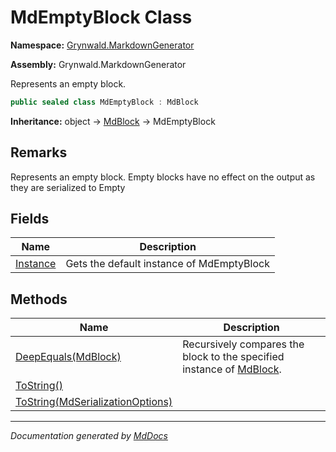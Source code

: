﻿# MdEmptyBlock Class

**Namespace:** [Grynwald.MarkdownGenerator](../index.md)

**Assembly:** Grynwald.MarkdownGenerator

Represents an empty block.

```csharp
public sealed class MdEmptyBlock : MdBlock
```

**Inheritance:** object → [MdBlock](../MdBlock/index.md) → MdEmptyBlock

## Remarks

Represents an empty block. Empty blocks have no effect on the output as they are serialized to Empty

## Fields

| Name                           | Description                               |
| ------------------------------ | ----------------------------------------- |
| [Instance](fields/Instance.md) | Gets the default instance of MdEmptyBlock |

## Methods

| Name                                                                                   | Description                                                                                 |
| -------------------------------------------------------------------------------------- | ------------------------------------------------------------------------------------------- |
| [DeepEquals(MdBlock)](methods/DeepEquals.md)                                           | Recursively compares the block to the specified instance of [MdBlock](../MdBlock/index.md). |
| [ToString()](methods/ToString.md#tostring)                                             |                                                                                             |
| [ToString(MdSerializationOptions)](methods/ToString.md#tostringmdserializationoptions) |                                                                                             |

___

*Documentation generated by [MdDocs](https://github.com/ap0llo/mddocs)*
